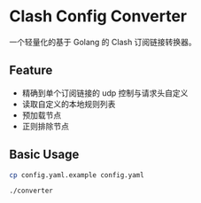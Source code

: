 # Clash Config Converter

一个轻量化的基于 Golang 的 Clash 订阅链接转换器。

## Feature

- 精确到单个订阅链接的 udp 控制与请求头自定义
- 读取自定义的本地规则列表
- 预加载节点
- 正则排除节点

## Basic Usage

```bash
cp config.yaml.example config.yaml

./converter
```
